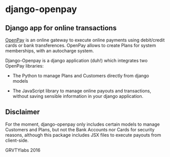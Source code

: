 django-openpay
==============

Django app for online transactions
----------------------------------

[OpenPay](http://www.openpay.mx/en/) is an online gateway to execute online
payments using debit/credit cards or bank transferences. OpenPay allows to
create Plans for system memberships, with an autocharge system.

Django-Openpay is a django application (duh!) which integrates two OpenPay
libraries:

* The Python to manage Plans and Customers directly from django models

* The JavaScript library to manage online payouts and transactions, without
saving sensible information in your django application.

Disclaimer
---------

For the moment, django-openpay only includes certain models to manage
Customers and Plans, but not the Bank Accounts nor Cards for security reasons,
although this package includes JSX files to execute payouts from client-side.

GRVTYlabs 2016
